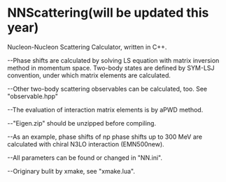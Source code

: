 # NNScattering(will be updated this year)

Nucleon-Nucleon Scattering Calculator, written in C++.

--Phase shifts are calculated by solving LS equation with matrix inversion method in momentum space. Two-body states are defined by SYM-LSJ convention, under which matrix elements are calculated.

--Other two-body scattering observables can be calculated, too. See "observable.hpp"

--The evaluation of interaction matrix elements is by aPWD method.

--"Eigen.zip" should be unzipped before compiling.

--As an example, phase shifts of np phase shifts up to 300 MeV are calculated with chiral N3LO interaction (EMN500new).

--All parameters can be found or changed in "NN.ini".

--Originary bulit by xmake, see "xmake.lua".
